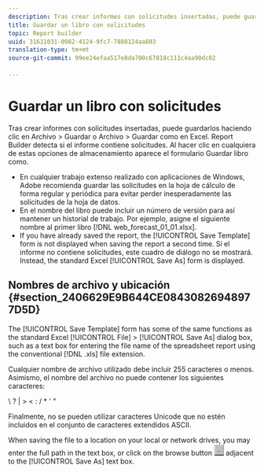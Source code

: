 ```yaml
---
description: Tras crear informes con solicitudes insertadas, puede guardarlos haciendo clic en Archivo > Guardar o Archivo > Guardar como en Excel. Report Builder detecta si el informe contiene solicitudes. Al hacer clic en cualquiera de estas opciones de almacenamiento aparece el formulario Guardar libro como.
title: Guardar un libro con solicitudes
topic: Report builder
uuid: 31611031-0982-4124-9fc7-7888124aa603
translation-type: tm+mt
source-git-commit: 99ee24efaa517e8da700c67818c111c4aa90dc02

---
```



# Guardar un libro con solicitudes

Tras crear informes con solicitudes insertadas, puede guardarlos haciendo clic en Archivo > Guardar o Archivo > Guardar como en Excel. Report Builder detecta si el informe contiene solicitudes. Al hacer clic en cualquiera de estas opciones de almacenamiento aparece el formulario Guardar libro como.

* En cualquier trabajo extenso realizado con aplicaciones de Windows, Adobe recomienda guardar las solicitudes en la hoja de cálculo de forma regular y periódica para evitar perder inesperadamente las solicitudes de la hoja de datos.
* En el nombre del libro puede incluir un número de versión para así mantener un historial de trabajo. Por ejemplo, asigne el siguiente nombre al primer libro [!DNL web_forecast_01_01.xlsx].
* If you have already saved the report, the [!UICONTROL Save Template] form is not displayed when saving the report a second time. Si el informe no contiene solicitudes, este cuadro de diálogo no se mostrará. Instead, the standard Excel [!UICONTROL Save As] form is displayed.

## Nombres de archivo y ubicación {#section_2406629E9B644CE08430826948977D5D}

The [!UICONTROL Save Template] form has some of the same functions as the standard Excel [!UICONTROL File] > [!UICONTROL Save As] dialog box, such as a text box for entering the file name of the spreadsheet report using the conventional [!DNL .xls] file extension.

Cualquier nombre de archivo utilizado debe incluir 255 caracteres o menos. Asimismo, el nombre del archivo no puede contener los siguientes caracteres:

\ ? | > &lt; : / * &#39; &quot;

Finalmente, no se pueden utilizar caracteres Unicode que no estén incluidos en el conjunto de caracteres extendidos ASCII.

When saving the file to a location on your local or network drives, you may enter the full path in the text box, or click on the browse button  ![browse_button.gif](assets/browse_button.gif) adjacent to the [!UICONTROL Save As] text box.

